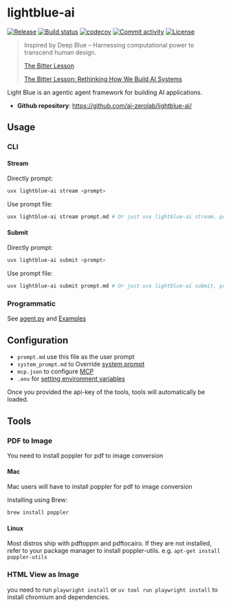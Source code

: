 # lightblue-ai

[![Release](https://img.shields.io/github/v/release/ai-zerolab/lightblue-ai)](https://img.shields.io/github/v/release/ai-zerolab/lightblue-ai)
[![Build status](https://img.shields.io/github/actions/workflow/status/ai-zerolab/lightblue-ai/main.yml?branch=main)](https://github.com/ai-zerolab/lightblue-ai/actions/workflows/main.yml?query=branch%3Amain)
[![codecov](https://codecov.io/gh/ai-zerolab/lightblue-ai/branch/main/graph/badge.svg)](https://codecov.io/gh/ai-zerolab/lightblue-ai)
[![Commit activity](https://img.shields.io/github/commit-activity/m/ai-zerolab/lightblue-ai)](https://img.shields.io/github/commit-activity/m/ai-zerolab/lightblue-ai)
[![License](https://img.shields.io/github/license/ai-zerolab/lightblue-ai)](https://img.shields.io/github/license/ai-zerolab/lightblue-ai)

> Inspired by Deep Blue – Harnessing computational power to transcend human design.
>
> [The Bitter Lesson](http://www.incompleteideas.net/IncIdeas/BitterLesson.html)
>
> [The Bitter Lesson: Rethinking How We Build AI Systems](https://ankitmaloo.com/bitter-lesson/)

Light Blue is an agentic agent framework for building AI applications.

- **Github repository**: <https://github.com/ai-zerolab/lightblue-ai/>

## Usage

### CLI

#### Stream

Directly prompt:

```bash
uvx lightblue-ai stream <prompt>
```

Use prompt file:

```bash
uvx lightblue-ai stream prompt.md # Or just uvx lightblue-ai stream, prompt.md is the default prompt file
```

#### Submit

Directly prompt:

```bash
uvx lightblue-ai submit <prompt>
```

Use prompt file:

```bash
uvx lightblue-ai submit prompt.md # Or just uvx lightblue-ai submit, prompt.md is the default prompt file
```

### Programmatic

See [agent.py](./lightblue_ai/agent.py) and [Examples](./examples/README.md)

## Configuration

- `prompt.md` use this file as the user prompt
- `system_prompt.md` to Override [system prompt](./lightblue_ai/prompts/templates/system_prompt.md)
- `mcp.json` to configure [MCP](./mcp.example.json)
- `.env` for [setting environment variables](./.env.example)

Once you provided the api-key of the tools, tools will automatically be loaded.

## Tools

### PDF to Image

You need to install poppler for pdf to image conversion

#### Mac

Mac users will have to install poppler for pdf to image conversion

Installing using Brew:

```bash
brew install poppler
```

#### Linux

Most distros ship with pdftoppm and pdftocairo. If they are not installed, refer to your package manager to install poppler-utils. e.g. `apt-get install poppler-utils`

### HTML View as Image

you need to run `playwright install` or `uv tool run playwright install` to install chromium and dependencies.
